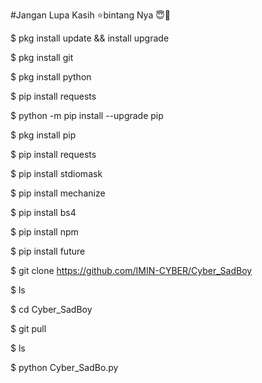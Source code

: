 #Jangan Lupa Kasih ⭐bintang Nya 😇🙏

$ pkg install update && install upgrade

$ pkg install git

$ pkg install python

$ pip install requests

$ python -m pip install --upgrade pip

$ pkg install pip

$ pip install requests

$ pip install stdiomask

$ pip install mechanize

$ pip install bs4

$ pip install npm

$ pip install future

$ git clone https://github.com/IMIN-CYBER/Cyber_SadBoy

$ ls

$ cd Cyber_SadBoy

$ git pull

$ ls

$ python Cyber_SadBo.py

